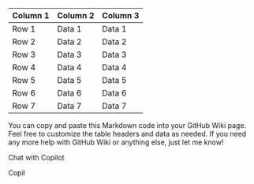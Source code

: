 | Column 1 | Column 2 | Column 3 |
|----------|----------|----------|
| Row 1    | Data 1   | Data 1   |
| Row 2    | Data 2   | Data 2   |
| Row 3    | Data 3   | Data 3   |
| Row 4    | Data 4   | Data 4   |
| Row 5    | Data 5   | Data 5   |
| Row 6    | Data 6   | Data 6   |
| Row 7    | Data 7   | Data 7   |


You can copy and paste this Markdown code into your GitHub Wiki page. Feel free to customize the table headers and data as needed. If you need any more help with GitHub Wiki or anything else, just let me know!



Chat with Copilot


Copil
